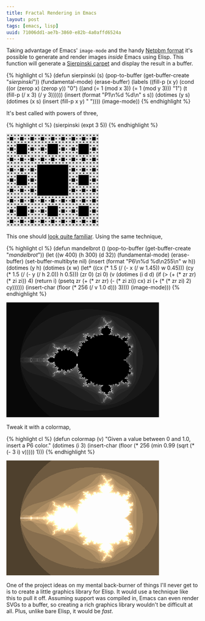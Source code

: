 ```yaml
---
title: Fractal Rendering in Emacs
layout: post
tags: [emacs, lisp]
uuid: 71006dd1-ae7b-3860-e82b-4a0affd6524a
---
```


Taking advantage of Emacs' `image-mode` and the handy
[Netpbm format](http://en.wikipedia.org/wiki/Netpbm_format) it's
possible to generate and render images *inside* Emacs using
Elisp. This function will generate a
[Sierpinski carpet](http://en.wikipedia.org/wiki/Sierpi%C5%84ski_carpet)
and display the result in a buffer.

{% highlight cl %}
(defun sierpinski (s)
  (pop-to-buffer (get-buffer-create "*sierpinski*"))
  (fundamental-mode) (erase-buffer)
  (labels ((fill-p (x y)
                   (cond ((or (zerop x) (zerop y)) "0")
                         ((and (= 1 (mod x 3)) (= 1 (mod y 3))) "1")
                         (t (fill-p (/ x 3) (/ y 3))))))
    (insert (format "P1\n%d %d\n" s s))
    (dotimes (y s) (dotimes (x s) (insert (fill-p x y) " "))))
  (image-mode))
{% endhighlight %}

It's best called with powers of three,

{% highlight cl %}
(sierpinski (expt 3 5))
{% endhighlight %}

[![](/img/fractal/sierpinski-thumb.png)](/img/fractal/sierpinski.png)

This one should [look quite familiar](/blog/2007/10/01/). Using the
same technique,

{% highlight cl %}
(defun mandelbrot ()
  (pop-to-buffer (get-buffer-create "*mandelbrot*"))
  (let ((w 400) (h 300) (d 32))
    (fundamental-mode) (erase-buffer)
    (set-buffer-multibyte nil)
    (insert (format "P6\n%d %d\n255\n" w h))
    (dotimes (y h)
      (dotimes (x w)
        (let* ((cx (* 1.5 (/ (- x (/ w 1.45)) w 0.45)))
               (cy (* 1.5 (/ (- y (/ h 2.0)) h 0.5)))
               (zr 0) (zi 0)
               (v (dotimes (i d d)
                    (if (> (+ (* zr zr) (* zi zi)) 4) (return i)
                      (psetq zr (+ (* zr zr) (- (* zi zi)) cx)
                             zi (+ (* (* zr zi) 2) cy))))))
          (insert-char (floor (* 256 (/ v 1.0 d))) 3))))
    (image-mode)))
{% endhighlight %}

![](/img/fractal/elisp-mandelbrot.png)

Tweak it with a colormap,

{% highlight cl %}
(defun colormap (v)
  "Given a value between 0 and 1.0, insert a P6 color."
  (dotimes (i 3)
    (insert-char (floor (* 256 (min 0.99 (sqrt (* (- 3 i) v))))) 1)))
{% endhighlight %}

![](/img/fractal/elisp-mandelbrot-color.png)

One of the project ideas on my mental back-burner of things I'll never
get to is to create a little graphics library for Elisp. It would use
a technique like this to pull it off. Assuming support was compiled
in, Emacs can even render SVGs to a buffer, so creating a rich
graphics library wouldn't be difficult at all. Plus, unlike bare
Elisp, it would be *fast*.

